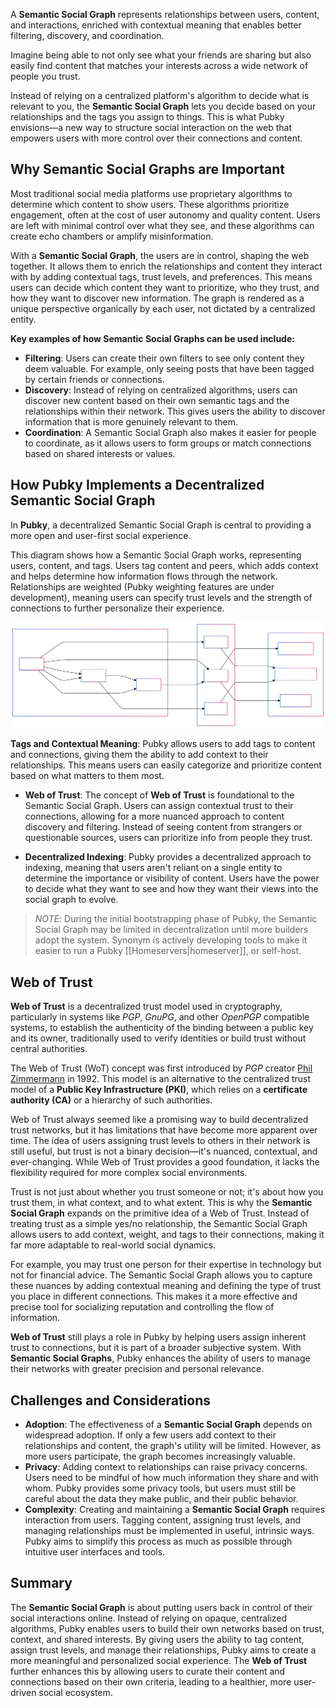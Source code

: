 A **Semantic Social Graph** represents relationships between users, content, and interactions, enriched with contextual meaning that enables better filtering, discovery, and coordination.

Imagine being able to not only see what your friends are sharing but also easily find content that matches your interests across a wide network of people you trust.

Instead of relying on a centralized platform's algorithm to decide what is relevant to you, the **Semantic Social Graph** lets you decide based on your relationships and the tags you assign to things. This is what Pubky envisions—a new way to structure social interaction on the web that empowers users with more control over their connections and content.

## Why Semantic Social Graphs are Important

Most traditional social media platforms use proprietary algorithms to determine which content to show users. These algorithms prioritize engagement, often at the cost of user autonomy and quality content. Users are left with minimal control over what they see, and these algorithms can create echo chambers or amplify misinformation.

With a **Semantic Social Graph**, the users are in control, shaping the web together. It allows them to enrich the relationships and content they interact with by adding contextual tags, trust levels, and preferences. This means users can decide which content they want to prioritize, who they trust, and how they want to discover new information. The graph is rendered as a unique perspective organically by each user, not dictated by a centralized entity.

**Key examples of how Semantic Social Graphs can be used include:**

- **Filtering**: Users can create their own filters to see only content they deem valuable. For example, only seeing posts that have been tagged by certain friends or connections.
- **Discovery**: Instead of relying on centralized algorithms, users can discover new content based on their own semantic tags and the relationships within their network. This gives users the ability to discover information that is more genuinely relevant to them.
- **Coordination**: A Semantic Social Graph also makes it easier for people to coordinate, as it allows users to form groups or match connections based on shared interests or values.

## How Pubky Implements a Decentralized Semantic Social Graph

In **Pubky**, a decentralized Semantic Social Graph is central to providing a more open and user-first social experience.

This diagram shows how a Semantic Social Graph works, representing users, content, and tags. Users tag content and peers, which adds context and helps determine how information flows through the network. Relationships are weighted (Pubky weighting features are under development), meaning users can specify trust levels and the strength of connections to further personalize their experience.

![Semantic Social graph](../images/mermaid_charts/semantic_social_graph.svg)

**Tags and Contextual Meaning**: Pubky allows users to add tags to content and connections, giving them the ability to add context to their relationships. This means users can easily categorize and prioritize content based on what matters to them most.

- **Web of Trust**: The concept of **Web of Trust** is foundational to the Semantic Social Graph. Users can assign contextual trust to their connections, allowing for a more nuanced approach to content discovery and filtering. Instead of seeing content from strangers or questionable sources, users can prioritize info from people they trust.

- **Decentralized Indexing**: Pubky provides a decentralized approach to indexing, meaning that users aren't reliant on a single entity to determine the importance or visibility of content. Users have the power to decide what they want to see and how they want their views into the social graph to evolve.

> _NOTE_: During the initial bootstrapping phase of Pubky, the Semantic Social Graph may be limited in decentralization until more builders adopt the system. Synonym is actively developing tools to make it easier to run a Pubky [[Homeservers|homeserver]], or self-host.

## Web of Trust

**Web of Trust** is a decentralized trust model used in cryptography, particularly in systems like _PGP_, _GnuPG_, and other _OpenPGP_ compatible systems, to establish the authenticity of the binding between a public key and its owner, traditionally used to verify identities or build trust without central authorities.

The Web of Trust (WoT) concept was first introduced by _PGP_ creator [Phil Zimmermann](https://en.wikipedia.org/wiki/Phil_Zimmermann#PGP) in 1992. This model is an alternative to the centralized trust model of a __Public Key Infrastructure (PKI)__, which relies on a __certificate authority (CA)__ or a hierarchy of such authorities.

Web of Trust always seemed like a promising way to build decentralized trust networks, but it has limitations that have become more apparent over time. The idea of users assigning trust levels to others in their network is still useful, but trust is not a binary decision—it's nuanced, contextual, and ever-changing. While Web of Trust provides a good foundation, it lacks the flexibility required for more complex social environments.

Trust is not just about whether you trust someone or not; it's about how you trust them, in what context, and to what extent. This is why the **Semantic Social Graph** expands on the primitive idea of a Web of Trust. Instead of treating trust as a simple yes/no relationship, the Semantic Social Graph allows users to add context, weight, and tags to their connections, making it far more adaptable to real-world social dynamics.

For example, you may trust one person for their expertise in technology but not for financial advice. The Semantic Social Graph allows you to capture these nuances by adding contextual meaning and defining the type of trust you place in different connections. This makes it a more effective and precise tool for socializing reputation and controlling the flow of information.

**Web of Trust** still plays a role in Pubky by helping users assign inherent trust to connections, but it is part of a broader subjective system. With **Semantic Social Graphs**, Pubky enhances the ability of users to manage their networks with greater precision and personal relevance.

## Challenges and Considerations

- **Adoption**: The effectiveness of a **Semantic Social Graph** depends on widespread adoption. If only a few users add context to their relationships and content, the graph's utility will be limited. However, as more users participate, the graph becomes increasingly valuable.
- **Privacy**: Adding context to relationships can raise privacy concerns. Users need to be mindful of how much information they share and with whom. Pubky provides some privacy tools, but users must still be careful about the data they make public, and their public behavior.
- **Complexity**: Creating and maintaining a **Semantic Social Graph** requires interaction from users. Tagging content, assigning trust levels, and managing relationships must be implemented in useful, intrinsic ways. Pubky aims to simplify this process as much as possible through intuitive user interfaces and tools.

## Summary

The **Semantic Social Graph** is about putting users back in control of their social interactions online. Instead of relying on opaque, centralized algorithms, Pubky enables users to build their own networks based on trust, context, and shared interests. By giving users the ability to tag content, assign trust levels, and manage their relationships, Pubky aims to create a more meaningful and personalized social experience. The **Web of Trust** further enhances this by allowing users to curate their content and connections based on their own criteria, leading to a healthier, more user-driven social ecosystem.
